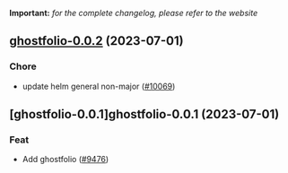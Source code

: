 **Important:**
*for the complete changelog, please refer to the website*




## [ghostfolio-0.0.2](https://github.com/truecharts/charts/compare/ghostfolio-0.0.1...ghostfolio-0.0.2) (2023-07-01)

### Chore

- update helm general non-major ([#10069](https://github.com/truecharts/charts/issues/10069))
  
  


## [ghostfolio-0.0.1]ghostfolio-0.0.1 (2023-07-01)

### Feat

- Add ghostfolio ([#9476](https://github.com/truecharts/charts/issues/9476))
  
  